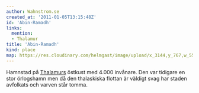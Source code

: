 ```yaml
---
author: Wahnstrom.se
created_at: '2011-01-05T13:15:48Z'
id: 'Abin-Ramadh'
links:
  mention:
  - Thalamur
title: 'Abin-Ramadh'
kind: place
map: https://res.cloudinary.com/helmgast/image/upload/x_3144,y_767,w_550,h_550,c_crop/v1603129757/uploaded/Mundana-extra.jpg
---
```


Hamnstad på [Thalamurs] östkust med 4.000 invånare. Den var tidigare en stor örlogshamn men då den
thalaskiska flottan är väldigt svag har staden avfolkats och varven står tomma.

  [Thalamurs]: Thalamur